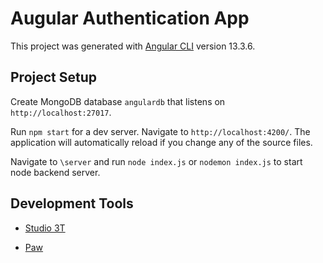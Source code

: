 # Augular Authentication App

This project was generated with [Angular CLI](https://github.com/angular/angular-cli) version 13.3.6.

## Project Setup

Create MongoDB database `angulardb` that listens on `http://localhost:27017`. 

Run `npm start` for a dev server. Navigate to `http://localhost:4200/`. The application will automatically reload if you change any of the source files.

Navigate to `\server` and run `node index.js` or `nodemon index.js` to start node backend server. 

## Development Tools

* [Studio 3T](https://studio3t.com/download/)

* [Paw](https://paw.cloud/)